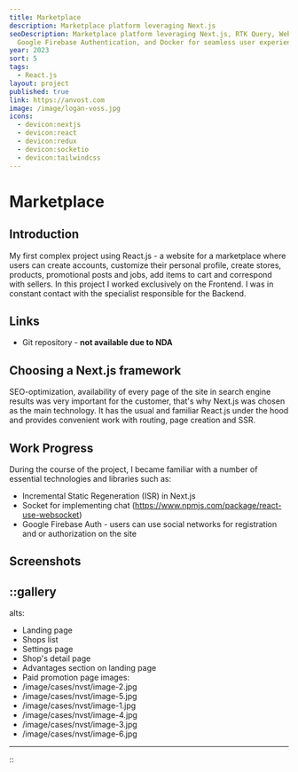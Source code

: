 ```yaml
---
title: Marketplace
description: Marketplace platform leveraging Next.js
seoDescription: Marketplace platform leveraging Next.js, RTK Query, WebSocket,
  Google Firebase Authentication, and Docker for seamless user experience.
year: 2023
sort: 5
tags:
  - React.js
layout: project
published: true
link: https://anvost.com
image: /image/logan-voss.jpg
icons:
  - devicon:nextjs
  - devicon:react
  - devicon:redux
  - devicon:socketio
  - devicon:tailwindcss
---
```


# Marketplace

## Introduction

My first complex project using React.js - a website for a marketplace where users can create accounts, customize their personal profile, create stores, products, promotional posts and jobs, add items to cart and correspond with sellers. In this project I worked exclusively on the Frontend. I was in constant contact with the specialist responsible for the Backend.

## Links

- Git repository - **not available due to NDA**

## Choosing a Next.js framework

SEO-optimization, availability of every page of the site in search engine results was very important for the customer, that's why Next.js was chosen as the main technology. It has the usual and familiar React.js under the hood and provides convenient work with routing, page creation and SSR.

## Work Progress

During the course of the project, I became familiar with a number of essential technologies and libraries such as:

- Incremental Static Regeneration (ISR) in Next.js
- Socket for implementing chat (<https://www.npmjs.com/package/react-use-websocket>)
- Google Firebase Auth - users can use social networks for registration and or authorization on the site

## Screenshots

::gallery
---
alts:
  - Landing page
  - Shops list
  - Settings page
  - Shop's detail page
  - Advantages section on landing page
  - Paid promotion page
images:
  - /image/cases/nvst/image-2.jpg
  - /image/cases/nvst/image-5.jpg
  - /image/cases/nvst/image-1.jpg
  - /image/cases/nvst/image-4.jpg
  - /image/cases/nvst/image-3.jpg
  - /image/cases/nvst/image-6.jpg
---
::